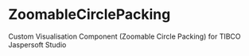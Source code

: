 # ZoomableCirclePacking
Custom Visualisation Component (Zoomable Circle Packing) for TIBCO Jaspersoft Studio
